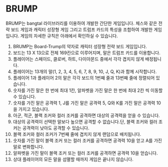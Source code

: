 # BRUMP

BRUMP는 bangtal 라이브러리를 이용하여 개발한 간단한 게임입니다. 체스와 같은 전략 보드 게임과 캐릭터 성장형 게임 그리고 트럼프 카드의 특성을 조합하여 개발한 게임입니다. 게임의 자세한 규칙은 아래에서 확인하실 수 있습니다.

01. BRUMP는 Board-Trump의 약자로 캐릭터 성장형 전략 보드 게임입니다.
02. 보드는 13 X 13으로 전체 169칸으로 이루어지며, 말은 트럼프 카드를 이용합니다.
03. 플레이어는 스페이드, 클로버, 하트, 다이아몬드 중에서 각각 겹치지 않게 배정됩니다.
04. 플레이어는 13개의 말(1, 2, 3, 4, 5, 6, 7, 8, 9, 10, J, Q, K)과 함께 시작합니다.
05. 플레이어 1과 플레이어 2의 말은 각각 보드의 1번째 줄과 13번째 줄에 정렬되어 있습니다.
06. 숫자를 가진 말은 한 번에 최대 1칸, 알파벳을 가진 말은 한 번에 최대 2칸 씩 이동할 수 있습니다.
07. 숫자를 가진 말은 공격력 1, J를 가진 말은 공격력 5, Q와 K를 가진 말은 공격력 10을 가지고 있습니다.
08. 아군, 적군, 블랙 조커와 컬러 조커를 공격하면 대상의 공격력을 얻을 수 있습니다.
09. 대상의 공격력이 선택한 말보다 높으면 공격할 수 없습니다.단, 블랙 조커와 컬러 조커는 공격력이 낮아도 공격할 수 있습니다.
10. 블랙 조커와 컬러 조커가 7번째 줄에 겹치지 않게 랜덤으로 배치됩니다.
11. 숫자를 가진 말이 블랙 조커 또는 컬러 조커를 공격하면 공격력 10을 얻고 A를 가진 말로 변화합니다.
12. 알파벳을 가진 말이 블랙 조커 또는 컬러 조커를 공격하면 공격력 10을 얻습니다.
13. 상대 플레이어의 모든 말을 섬멸할 때까지 게임은 끝나지 않습니다.
